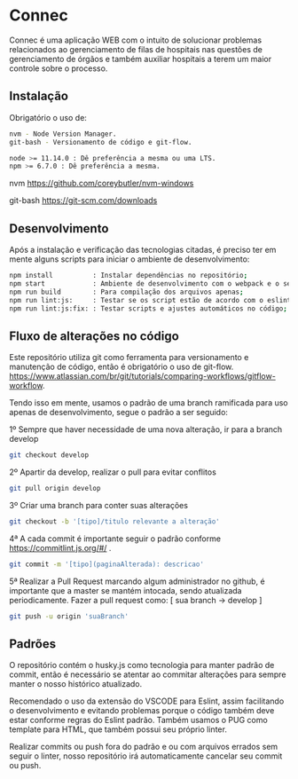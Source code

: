 # Connec

Connec é uma aplicação WEB com o intuito de solucionar problemas relacionados ao gerenciamento de filas de hospitais nas questões de gerenciamento de órgãos e também auxiliar hospitais a terem um maior controle sobre o processo.

## Instalação

Obrigatório o uso de:
```bash
nvm - Node Version Manager.
git-bash - Versionamento de código e git-flow.

node >= 11.14.0 : Dê preferência a mesma ou uma LTS.
npm >= 6.7.0 : Dê preferência a mesma.
```
nvm https://github.com/coreybutler/nvm-windows

git-bash https://git-scm.com/downloads 


## Desenvolvimento
Após a instalação e verificação das tecnologias citadas, é preciso ter em mente alguns scripts para iniciar o ambiente de desenvolvimento:
```bash
npm install          : Instalar dependências no repositório;
npm start            : Ambiente de desenvolvimento com o webpack e o servidor;
npm run build        : Para compilação dos arquivos apenas;
npm run lint:js:     : Testar se os script estão de acordo com o eslint;
npm run lint:js:fix: : Testar scripts e ajustes automáticos no código;
```

## Fluxo de alterações no código
Este repositório utiliza git como ferramenta para versionamento e manutenção de código, então é obrigatório o uso de git-flow. https://www.atlassian.com/br/git/tutorials/comparing-workflows/gitflow-workflow.

Tendo isso em mente, usamos o padrão de uma branch ramificada para uso apenas de desenvolvimento, segue o padrão a ser seguido:

1º Sempre que haver necessidade de uma nova alteração, ir para a branch develop
```bash
git checkout develop
```

2º Apartir da develop, realizar o pull para evitar conflitos
```bash
git pull origin develop
```

3º Criar uma branch para conter suas alterações
```bash
git checkout -b '[tipo]/titulo relevante a alteração'
```

4ª A cada commit é importante seguir o padrão conforme https://commitlint.js.org/#/ .
```bash
git commit -m '[tipo](paginaAlterada): descricao'
```

5ª Realizar a Pull Request marcando algum administrador no github, é importante que a master se mantém intocada, sendo atualizada periodicamente. Fazer a pull request como: [ sua branch -> develop ]
```bash
git push -u origin 'suaBranch'
```

## Padrões

O repositório contém o husky.js como tecnologia para manter padrão de commit, então é necessário se atentar ao commitar alterações para sempre manter o nosso histórico atualizado.

Recomendado o uso da extensão do VSCODE para Eslint, assim facilitando o desenvolvimento e evitando problemas porque o código também deve estar conforme regras do Eslint padrão. Também usamos o PUG como template para HTML, que também possui seu próprio linter.

Realizar commits ou push fora do padrão e ou com arquivos errados sem seguir o linter, nosso repositório irá automaticamente cancelar seu commit ou push.